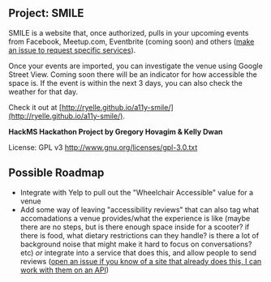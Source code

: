 ## Project: SMILE

SMILE is a website that, once authorized, pulls in your upcoming events from Facebook, Meetup.com, Eventbrite (coming soon) and others ([make an issue to request specific services](https://github.com/ryelle/a11y-smile/issues)).

Once your events are imported, you can investigate the venue using Google Street View. Coming soon there will be an indicator for how accessible the space is. If the event is within the next 3 days, you can also check the weather for that day.

Check it out at [http://ryelle.github.io/a11y-smile/](http://ryelle.github.io/a11y-smile/).

**HackMS Hackathon Project by Gregory Hovagim & Kelly Dwan**

License: GPL v3 http://www.gnu.org/licenses/gpl-3.0.txt

## Possible Roadmap

- Integrate with Yelp to pull out the "Wheelchair Accessible" value for a venue
- Add some way of leaving "accessibility reviews" that can also tag what accomadations a venue provides/what the experience is like (maybe there are no steps, but is there enough space inside for a scooter? if there is food, what dietary restrictions can they handle? is there a lot of background noise that might make it hard to focus on conversations? etc) *or* integrate into a service that does this, and allow people to send reviews ([open an issue if you know of a site that already does this, I can work with them on an API](https://github.com/ryelle/a11y-smile/issues))
